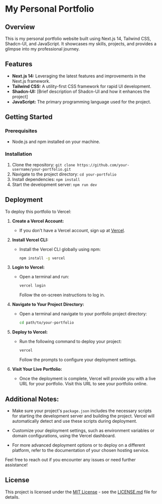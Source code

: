 # My Personal Portfolio

## Overview

This is my personal portfolio website built using Next.js 14, Tailwind CSS, Shadcn-UI, and JavaScript. It showcases my skills, projects, and provides a glimpse into my professional journey.

## Features

- **Next.js 14:** Leveraging the latest features and improvements in the Next.js framework.
- **Tailwind CSS:** A utility-first CSS framework for rapid UI development.
- **Shadcn-UI:** [Brief description of Shadcn-UI and how it enhances the project]
- **JavaScript:** The primary programming language used for the project.

## Getting Started

### Prerequisites

- Node.js and npm installed on your machine.

### Installation

1. Clone the repository: `git clone https://github.com/your-username/your-portfolio.git`
2. Navigate to the project directory: `cd your-portfolio`
3. Install dependencies: `npm install`
4. Start the development server: `npm run dev`

## Deployment

To deploy this portfolio to Vercel:

1. **Create a Vercel Account:**
   - If you don't have a Vercel account, sign up at [Vercel](https://vercel.com/signup).

2. **Install Vercel CLI:**
   - Install the Vercel CLI globally using npm:
     ```bash
     npm install -g vercel
     ```

3. **Login to Vercel:**
   - Open a terminal and run:
     ```bash
     vercel login
     ```
     Follow the on-screen instructions to log in.

4. **Navigate to Your Project Directory:**
   - Open a terminal and navigate to your portfolio project directory:
     ```bash
     cd path/to/your-portfolio
     ```

5. **Deploy to Vercel:**
   - Run the following command to deploy your project:
     ```bash
     vercel
     ```
     Follow the prompts to configure your deployment settings.

6. **Visit Your Live Portfolio:**
   - Once the deployment is complete, Vercel will provide you with a live URL for your portfolio. Visit this URL to see your portfolio online.

## Additional Notes:

- Make sure your project's `package.json` includes the necessary scripts for starting the development server and building the project. Vercel will automatically detect and use these scripts during deployment.

- Customize your deployment settings, such as environment variables or domain configurations, using the Vercel dashboard.

- For more advanced deployment options or to deploy on a different platform, refer to the documentation of your chosen hosting service.

Feel free to reach out if you encounter any issues or need further assistance!

## License

This project is licensed under the [MIT License](LICENSE.md) - see the [LICENSE.md](LICENSE.md) file for details.

